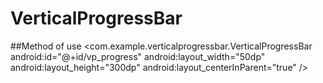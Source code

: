 # VerticalProgressBar

##Method of use
   <Tab> <com.example.verticalprogressbar.VerticalProgressBar
        android:id="@+id/vp_progress"
        android:layout_width="50dp"
        android:layout_height="300dp"
        android:layout_centerInParent="true"
        />
        </Tab>
        
        

